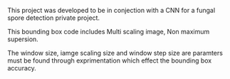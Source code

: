 This project was developed to be in conjection with a CNN for a fungal spore detection private project.

This bounding box code includes Multi scaling image, Non maximum supersion.

The window size, iamge scaling size and window step size are paramters must be found through exprimentation which effect the bounding box accuracy.
